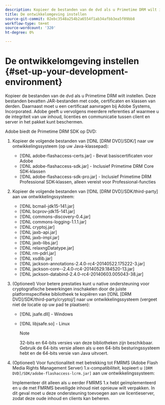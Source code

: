 ```yaml
---
description: Kopieer de bestanden van de dvd als u Primetime DRM wilt instellen. Deze bestanden bevatten JAR-bestanden met code, certificaten en klassen van derden. Daarnaast moet u een certificaat aanvragen bij Adobe Systems, Incorporated. Adobe geeft u vervolgens meerdere referenties af waarmee u de integriteit van uw inhoud, licenties en communicatie tussen client en server in het pakket kunt beschermen.
title: De ontwikkelomgeving instellen
source-git-commit: 02ebc3548a254b2a6554f1ab34afbb3ea5f09bb8
workflow-type: tm+mt
source-wordcount: '320'
ht-degree: 0%

---
```


# De ontwikkelomgeving instellen {#set-up-your-development-environment}

Kopieer de bestanden van de dvd als u Primetime DRM wilt instellen. Deze bestanden bevatten JAR-bestanden met code, certificaten en klassen van derden. Daarnaast moet u een certificaat aanvragen bij Adobe Systems, Incorporated. Adobe geeft u vervolgens meerdere referenties af waarmee u de integriteit van uw inhoud, licenties en communicatie tussen client en server in het pakket kunt beschermen.

Adobe biedt de Primetime DRM SDK op DVD:

1. Kopieer de volgende bestanden van [!DNL [DRM DVD]/SDK/] naar uw ontwikkelingssysteem (op uw Java-klassepad):

   * [!DNL adobe-flashaccess-certs.jar] - Bevat basiscertificaten voor Adobe
   * [!DNL adobe-flashaccess-sdk.jar] - Inclusief Primetime DRM Core SDK-klassen
   * [!DNL adobe-flashaccess-sdk-pro.jar] - Inclusief Primetime DRM Professional SDK-klassen, alleen vereist voor Professional-functies

1. Kopieer de volgende bestanden van [!DNL [DRM DVD]/SDK/third-party] aan uw ontwikkelingssysteem:

   * [!DNL bcmail-jdk15-141.jar]
   * [!DNL bcprov-jdk15-141.jar]
   * [!DNL commons-discovery-0.4.jar]
   * [!DNL commons-logging-1.1.1.jar]
   * [!DNL cryptoj.jar]
   * [!DNL jaxb-api.jar]
   * [!DNL jaxb-impl.jar]
   * [!DNL jaxb-libs.jar]
   * [!DNL relaxngDatatype.jar]
   * [!DNL rm-pdrl.jar]
   * [!DNL xsdlib.jar]
   * [!DNL jackson-annotations-2.4.0-rc4-20140522.175222-3.jar]
   * [!DNL jackson-core--2.4.0-rc4-20140529.184520-13.jar]
   * [!DNL jackson-databind-2.4.0-rc4-20140603.005043-38.jar]

1. (Optioneel) Voor betere prestaties kunt u native ondersteuning voor cryptografische bewerkingen inschakelen door de juiste platformspecifieke bibliotheek te kopiëren van [!DNL [DRM DVD]/SDK/third-party/cryptoj/] naar uw ontwikkelingssysteem (vergeet niet de locatie op uw pad te plaatsen):

   * [!DNL jsafe.dll] - Windows
   * [!DNL libjsafe.so] - Linux

     >[!NOTE]
     >
     >32-bits en 64-bits versies van deze bibliotheken zijn beschikbaar. Gebruik de 64-bits versie alleen als u een 64-bits besturingssysteem hebt en de 64-bits versie van Java uitvoert.

1. (Optioneel) Voor functionaliteit met betrekking tot FMRMS (Adobe Flash Media Rights Management Server) 1.x-compatibiliteit, kopieert u `[DRM DVD]/SDK/adobe-flashaccess-lcrm.jar]` aan uw ontwikkelingssysteem:

   Implementeer dit alleen als u eerder FMRMS 1.x hebt geïmplementeerd en u de met FMRMS beveiligde inhoud niet opnieuw wilt verpakken. In dit geval moet u deze ondersteuning toevoegen aan uw licentieserver, zodat deze oude inhoud en clients kan beheren.
